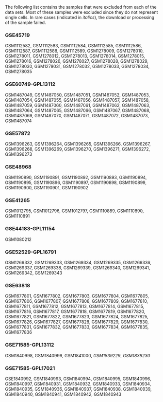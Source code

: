 The following list contains the samples that were excluded from each of the data sets. Most of these samples were excluded since they do not represent single cells. In rare cases (indicated in *italics*), the download or processing of the sample failed.

### GSE45719
GSM1112582, GSM1112583, GSM1112584, GSM1112585, GSM1112586, GSM1112587, GSM1112588, GSM1112589, GSM1278009, GSM1278010, GSM1278011, GSM1278012, GSM1278013, GSM1278014, GSM1278015, GSM1278016, GSM1278026, GSM1278027, GSM1278028, GSM1278029, GSM1278030, GSM1278031, GSM1278032, GSM1278033, GSM1278034, GSM1278035

### GSE60749-GPL13112
GSM1487049, GSM1487050, GSM1487051, GSM1487052, GSM1487053, GSM1487054, GSM1487055, GSM1487056, GSM1487057, GSM1487058, GSM1487059, GSM1487060, GSM1487061, GSM1487062, GSM1487063, GSM1487064, GSM1487065, GSM1487066, GSM1487067, GSM1487068, GSM1487069, GSM1487070, GSM1487071, GSM1487072, GSM1487073, GSM1487074

### GSE57872
GSM1396263, GSM1396264, GSM1396265, GSM1396266, GSM1396267, GSM1396268, GSM1396269, GSM1396270, GSM1396271, GSM1396272, GSM1396273

### GSE48968
GSM1190890, GSM1190891, GSM1190892, GSM1190893, GSM1190894, GSM1190895, GSM1190896, GSM1190897, GSM1190898, GSM1190899, GSM1190900, GSM1190901, GSM1190902

### GSE41265
GSM1012795, GSM1012796, GSM1012797, GSM1110889, GSM1110890, GSM1110891

### GSE44183-GPL11154
GSM1080212

### GSE52529-GPL16791
GSM1269332, GSM1269333, GSM1269334, GSM1269335, GSM1269336, GSM1269337, GSM1269338, GSM1269339, GSM1269340, GSM1269341, GSM1269342, GSM1269343

### GSE63818
GSM1677801, GSM1677802, GSM1677803, GSM1677804, GSM1677805, GSM1677806, GSM1677807, GSM1677808, GSM1677809, GSM1677810, GSM1677811, GSM1677812, GSM1677813, GSM1677814, GSM1677815, GSM1677816, GSM1677817, GSM1677818, GSM1677819, GSM1677820, GSM1677821, GSM1677822, GSM1677823, GSM1677824, GSM1677825, GSM1677826, GSM1677827, GSM1677828, GSM1677829, GSM1677830, GSM1677831, GSM1677832, GSM1677833, GSM1677834, GSM1677835, GSM1677836

### GSE71585-GPL13112
GSM1840998, GSM1840999, GSM1841000, *GSM1839229*, *GSM1839230*

### GSE71585-GPL17021
GSE1840992, GSM1840993, GSM1840994, GSM1840995, GSM1840996, GSM1840997, GSM1840931, GSM1840932, GSM1840933, GSM1840934, GSM1840935, GSM1840936, GSM1840937, GSM1840938, GSM1840939, GSM1840940, GSM1840941, GSM1840942, GSM1840943

